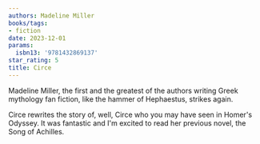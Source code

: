 ```yaml
---
authors: Madeline Miller
books/tags:
- fiction
date: 2023-12-01
params:
  isbn13: '9781432869137'
star_rating: 5
title: Circe
---
```


Madeline Miller, the first and the greatest of the authors writing Greek
mythology fan fiction, like the hammer of Hephaestus, strikes again.

Circe rewrites the story of, well, Circe who you may have seen in Homer's
Odyssey. It was fantastic and I'm excited to read her previous novel, the Song
of Achilles.

<!--more-->
